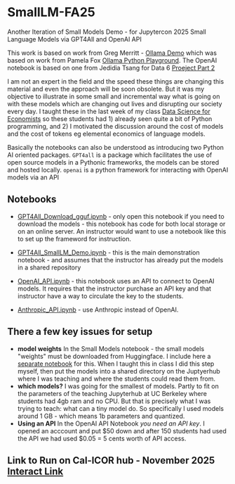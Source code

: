 # SmallLM-FA25
Another Iteration of Small Models Demo - for Jupytercon 2025
Small Language Models via GPT4All and OpenAI API

This work is based on work from Greg Merritt - [Ollama Demo](https://github.com/ds-modules/ollama-demo) which was based on work from Pamela Fox [Ollama Python Playground](https://github.com/pamelafox/ollama-python-playground). The OpenAI notebook is based on one from Jedidia Tsang for Data 6 [Proeject Part 2](https://github.com/data-6-berkeley/materials-fa24/blob/main/proj/project-part2.ipynb)

I am not an expert in the field and the speed these things are changing this material and even the approach will be soon obsolete. But it was my objective to illustrate in some small and incremental way what is going on with these models which are changing out lives and disrupting our society every day. I taught these in the last week of my class [Data Science for Economists](https://www.econ148.org/) so these students had 1) already seen quite a bit of Python programming, and 2) I motivated the discussion around the cost of models and the cost of tokens eg elemental economics of language models.   

Basically the notebooks can also be understood as introducing two Python AI oriented packages.  `GPT4all` is a package which facilitates the use of open source models in a Pythonic frameworks, the models can be stored and hosted locally.  `openai` is a python framework for interacting with OpenAI models via an API 

## Notebooks 
 - [GPT4All_Download_gguf.ipynb](GPT4All_Download_gguf.ipynb) - only open this notebook if you need to download the models - this notebook has code for both local storage or on an online server.  An instructor would want to use a notebook like this to set up the frameword for instruction.
   
 - [GPT4All_SmallLM_Demo.ipynb](GPT4All_SmallLM_Demo.ipynb) - this is the main demonstration notebook - and assumes that the instructor has already put the models in a shared repository 
   
 - [OpenAI_API.ipynb](OpenAI_API.ipynb) - this notebook uses an API to connect to OpenAI models. It requires that the instructor purchase an API key and that instructor have a way to circulate the key to the students.
   
 - [Anthropic_API.ipynb](Anthropic_API.ipynb) - use Anthropic instead of OpenAI.


## There a few key issues for setup
- **model weights** In the Small Models notebook - the small models "weights" must be downloaded from Huggingface. I include here a [separate notebook](GPT4All_Download_gguf.ipynb) for this. When I taught this in class I did this step myself, then put the models into a shared directory on the Juptyerhub where I was teaching and where the students could read them from.
- **which models?** I was going for the smallest of models. Partly to fit on the parameters of the teaching Jupyterhub at UC Berkeley where students had 4gb ram and no CPU. But that is precisely what I was trying to teach: what can a tiny model do. So specifically I used models around 1 GB - which means 1b parameters and quantized.
- **Using an API** In the OpenAI API Notebook *you need an API key*. I opened an acccount and put $50 down and after 150 students had used the API we had used $0.05 = 5 cents worth of API access.

##  Link to Run on Cal-ICOR hub - November 2025 [Interact Link](https://jupyter.cal-icor.org/hub/user-redirect/git-pull?repo=https%3A%2F%2Fgithub.com%2Fds-modules%2FSmallLM-FA25&urlpath=lab%2Ftree%2FSmallLM-FA25%2F)
